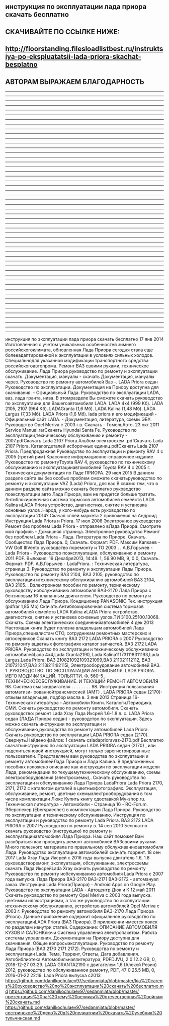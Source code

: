 инструкция по эксплуатации лада приора скачать бесплатно
--------------------------------------------------
СКАЧИВАЙТЕ ПО ССЫЛКЕ НИЖЕ:
--------------------------------------------------
http://floorstanding.filesloadlistbest.ru/instruktsiya-po-ekspluatatsii-lada-priora-skachat-besplatno
--------------------------------------------------
АВТОРАМ ВЫРАЖАЕМ БЛАГОДАРНОСТЬ
--------------------------------------------------
--------------------------------------------------
--------------------------------------------------
--------------------------------------------------
--------------------------------------------------
--------------------------------------------------
--------------------------------------------------
--------------------------------------------------
--------------------------------------------------
--------------------------------------------------
--------------------------------------------------
--------------------------------------------------
--------------------------------------------------
--------------------------------------------------
--------------------------------------------------
--------------------------------------------------
--------------------------------------------------
--------------------------------------------------
--------------------------------------------------
--------------------------------------------------
--------------------------------------------------
--------------------------------------------------
--------------------------------------------------
--------------------------------------------------
--------------------------------------------------
--------------------------------------------------
--------------------------------------------------
--------------------------------------------------
--------------------------------------------------
--------------------------------------------------
--------------------------------------------------
--------------------------------------------------
--------------------------------------------------
--------------------------------------------------
--------------------------------------------------
--------------------------------------------------
--------------------------------------------------
--------------------------------------------------
--------------------------------------------------
--------------------------------------------------
--------------------------------------------------
--------------------------------------------------
--------------------------------------------------
--------------------------------------------------
--------------------------------------------------
--------------------------------------------------
--------------------------------------------------
--------------------------------------------------
--------------------------------------------------
--------------------------------------------------
--------------------------------------------------
--------------------------------------------------
--------------------------------------------------
инструкция по эксплуатации лада приора скачать бесплатно 17 янв 2014  Изготовленная с учетом уникальных особенностей зимнего российскогоклимата, обновленная Лада Приора сегодня стала еще болееадаптированной к эксплуатации в условиях сильных холодов. Специальнодля указанной модификации транспортного средства российскогоавтопрома. Ремонт ВАЗ своими руками, техническое обслуживание. Лада Приора руководство по ремонту и эксплуатации скачать. Документация, мануалы - скачать Документация, мануалы через. Руководство по ремонту автомобилей Ваз -. LADA Priora седан  Руководство по эксплуатации. Документация на Приору доступна для скачивания. - Официальный Лада. Руководство по эксплуатации LADA, ваз, лада гранта, нива.  В этомразделе Вы сможете скачать руководство по эксплуатации для Вашегоавтомобиля LADA. LADA 4x4 (999 Кб). LADA 2105, 2107 (964 Кб). LADAGranta (1,6 Мб). LADA Kalina (1,48 Мб). LADA Largus (7,33 Мб). LADA Priora (1,6 Мб). lada priora и его модификаций - Официальный сайт LADA. - Документация, литература, схемы ЭБУ. Руководство Opel Meriva с 2003 г.в.  Скачать - ГомельАвто. 23 окт 2011  Service Manual.rarСкачать Hyundai Santa Fe. Руководство по эксплуатации,техническому обслуживанию и ремонту - 2007.pdfСкачать Lada 2107 Priora.Альбом электросхем .pdfСкачать Lada 2107 Priora. Каталогдеталей исборочных единиц.pdfСкачать Lada 2107 Priora. Предпродажная
Руководство по эксплуатации и ремонту RAV 4 с 2005 (третий рим) Красочное информационно-справочное издание Руководство по ремонтуToyota RAV 4, руководство по техническому обслуживанию и эксплуатацииавтомобилей Toyota RAV 4 с 2005 г.  Техническая документация по Ладе ПРИОРА. 29 июл 2015  В данном разделе сайта вы без особых проблем сможете скачатьруководство по ремонту и эксплуатации VAZ (Lada) Priora, для вас  В связис тем, что в данном разделе сайта можно скачать бесплатно руководство поэксплуатации авто Лада Приора, вам не придется больше тратить. Антиблокировочная система тормозов автомобилей семейств LADA Kalina иLADA Priora устройство, диагностика, снятие и установка основных узлов .Народ, у кого-нибудь есть руководство по эксплуатации 2014?  Скачал сплей маркета 2 приложения на Андроид  Инструкция Lada Priora и Priora. 17 июл 2008  Электронное руководство Ремонт без проблем Lada Priora - отправлено вЛада Приора: Смотрите мой профиль - Домашняя страница. Электронное руководство Ремонт без проблем Lada Priora - Лада. Литература по Приоре. Скачать.  Сообщество Лада Приора. 0, Скачать. Формат: PDF. Максим Капкаев - VW Golf IIIVento руководство поремонту и ТО  2003 . . А.В.Горычев - Lada Priora - Руководство поэксплуатации, обслуживанию и ремонту  2011  PDF. Выложил: 19 Декабря2013, 14:49. 1, 56.90 MB, 9, 0 0, Скачать. Формат: PDF. А.В.Горычев - LadaPriora. : Техническая литература, страница 3. Руководство по ремонту и эксплуатации Лады Приора. Руководство по ремонту ВАЗ 2104, ВАЗ 2105, руководство по эксплуатации итехническому обслуживанию автомобилей ВАЗ 2104, ВАЗ 2105. . Вэлектронном пособии по ремонту, техническому руководству иобслуживанию автомобиля ВАЗ-2170 Лада Приора с бензиновым 16-клапанным двигателем. Руководство по ремонту и обслуживанию Лада Приора. Кондиционер PANASONIC Тех. инструкция (pdfrar 1,85 Mb) Скачать.Антиблокировочная система тормозов автомобилей семейств LADA Kalina иLADA Priora устройство, диагностика, снятие и установка основных узлов.ТИ 3100.25100.13068. Скачать. Схемы электрических соединенийавтомобилей
4 дек 2013  Настоящая книга будет полезна владельцам автомобилей Лада Приора,специалистам СТО, сотрудникам ремонтных мастерских и автосервисов.Скачать книгу ВАЗ 2172 LADA PRIORA с 2007 Руководство по ремонту вцветных фотографиях  каталог запчастей. ВАЗ 2172 LADA PRIORA. Руководство по эксплуатации и техническому обслуживанию автомобилейLada 4x4,Lada Granta2190, Lada Kalina111731118311193,Lada Largus,Lada Priora, ВАЗ 210821092109321099,ВАЗ 211021112112, ВАЗ 210721047,ВАЗ 2113i2114i2115i, Электрооборудование автомобилей ВАЗ. 1. РУКОВОДСТВО. ПО ЭКСПЛУАТАЦИИ АВТОМОБИЛЯ. LADA PRIORA. ИЕГО МОДИФИКАЦИЙ. ТОЛЬЯТТИ. Ф. 560-5 . ТЕХНИЧЕСКОЕОБСЛУЖИВАНИЕ. И ТЕКУЩИЙ РЕМОНТ АВТОМОБИЛЯ 98. Система смазкидвигателя . . . . . . . . 98. Инструкция пользования автоматизи- рованнойтрансмиссией (АМТ) . LADA PRIORA седан (2170): отзывы владельцев, подбор масла в. 3 янв 2013  Страница 16- Техническая литература - Автомобили Книги. Каталоги.Периодика. СМИ. Скачать руководство по ремонту автомобиля. Скачать руководство: ремонт Lada Xray  Лада Иксрей 1.6-1.8 л. с. LADA Priora седан (ЛАДА Приора седан) - руководство по эксплуатации. Здесь можно скачать инструкции по эксплуатации и обслуживанию,руководства по ремонту автомобилей Lada Priora. Скачать руководство по эксплуатации LADA PRIORA седан (2170). Свернуть.Найдено файлов: 1 скачать csladaprioravaz-2170.pdf Бесплатно скачатьинструкцию по эксплуатации LADA PRIORA седан (2170) , или поделитьсяновой инструкцией, могут только зарегистрированные пользователи. Представляем вам руководства по эксплуатации и ремонту автомобилейЛада Приора и Лада Калина. В предложенных пособиях изложено описание как инструкции по эксплуатации модели Лада, рекомендации по текущемутехническому обслуживанию, схемы электрооборудования (электросхемы),. Скачать руководство по эксплуатации и обслуживанию Лада Приора LadaPriora  Lada Priora 2170, 2171, 2172 с каталогом деталей в цветныхфотографиях. Эксплуатация, обслуживание, ремонт, цветные схемыэлектрооборудования в том числе комплектации Люкс  Купить книгу сдоставкой  My-shop.ru.
Техническая литература - Автомобили - Страница 16 - RC-Forum. Эберспехер (Eberspaecher) в комплектации Лада Приора. Руководство по эксплуатации и техническому обслуживанию. Инструкция по эксплуатации и руководство по ремонту Lada Priora. ВАЗ 2172 LADA PRIORA с 2007 Руководство по ремонту в. 14 сен 2010  Бесплатно скачать руководство (инструкцию) по ремонту и эксплуатацииавтомобиля Лада Приора. Наш сайт поможет Вам разобраться как проводить ремонт автомобилей ВАЗсвоими руками. Много полезного материала по правильному обслуживаниюавтомобиля Лада. Руководство эксплуатации автомобилей! скачать торрент. 18 сен 2017  Lada Xray  Лада Иксрей с 2016 года выпуска двигатель 1.6, 1.8 руководстворемонт, эксплуатация, обслуживание, электросхемы скачать  Лада ИксрейLada Xray скачать руководство по ремонту  Руководство по ремонту иобслуживанию автомобиля Lada Priora с 2007 года выпуска. Лада Приора ВАЗ-2170 ВАЗ-2171 ВАЗ-2172 - автомануал заказ. Инструкция Lada Priora(Приора) - Android Apps on Google Play. Руководство по эксплуатации LADA - Автоцентр Дюк и К
12 май 2011  Скачать руководство по ремонту Opel Meriva с 2003 года выпуска. цветными иллюстрациями, а так же руководство по эксплуатации итехническому обслуживанию, устройство автомобилей Opel Meriva с 2003 г. Руководство по ремонту автомобиля ВАЗ-2170 Лада Приора (Priora). Данное приложение содержит официальное руководство по эксплуатацииLADA Priora (ВАЗ Приора). В приложении имеется поиск по разделам ивнутри статей. Содержание: ОПИСАНИЕ АВТОМОБИЛЯ КУЗОВ И САЛОНКлючи Система управления электропакетом. Работа системы управления. Документация на Приору доступна для скачивания. Общие вопросыэксплуатации. Руководство по ремонту Лада Приора (ВАЗ 2170 2171 2172). Руководства по ремонту и эксплуатации Lada. Тема, Торрент, Ответы, Дата добавления. Автобиблиотека Автомобильнаялитература, PDFDJVU, 2  0 12.2 GB, 0, 2016-12-27 03:29. LADA GRANTA2190 с двигателем 1,6 (Алексй Ревин) 2012, руководство по обслуживаниюи ремонту, PDF, 47  0 25.5 MB, 0, 2016-01-22 22:19. Lada Priora выпуска с2013
https://github.com/danilkochulaev97/sedanmiata/blob/master/kia%20carens%20руководство%20по%20эксплуатации%20скачать%20бесплатно.md
https://github.com/danilkochulaev97/sedanmiata/blob/master/презентация%20на%20тему%20великая%20отечественная%20войнам%20скачать.md
https://github.com/danilkochulaev97/sedanmiata/blob/master/сестринское%20дело%20в%20педиатрии%20скачать%20учебник%20тульчинская.md